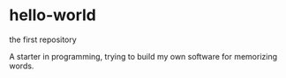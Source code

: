 # hello-world
the first repository

A starter in programming, trying to build my own software for memorizing words. 
